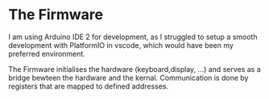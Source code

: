 # The Firmware

I am using Arduino IDE 2 for development, as I struggled to setup a smooth development with PlatformIO in vscode, which
would have been my preferred environment.

The Firmware initialises the hardware (keyboard,display, 
...) and serves as a bridge bewteen the hardware and the
kernal. Communication is done by registers that are mapped 
to defined addresses.
 